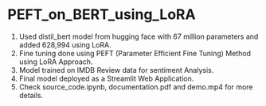 # PEFT_on_BERT_using_LoRA
1. Used distil_bert model from hugging face with 67 million parameters and added 628,994 using LoRA.
2. Fine tuning done using PEFT (Parameter Efficient Fine Tuning) Method using LoRA Approach.
3. Model trained on IMDB Review data for sentiment Analysis.
4. Final model deployed as a Streamlit Web Application.
5. Check source_code.ipynb, documentation.pdf and demo.mp4 for more details. 

